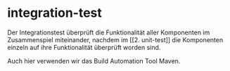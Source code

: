 # integration-test

Der Integrationstest überprüft die Funktionalität aller Komponenten im Zusammenspiel miteinander, nachdem im [[2. unit-test]] die Komponenten einzeln auf ihre Funktionalität überprüft worden sind.

Auch hier verwenden wir das Build Automation Tool Maven.